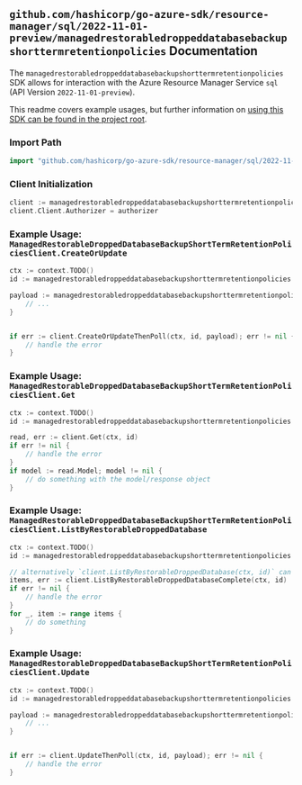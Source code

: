 
## `github.com/hashicorp/go-azure-sdk/resource-manager/sql/2022-11-01-preview/managedrestorabledroppeddatabasebackupshorttermretentionpolicies` Documentation

The `managedrestorabledroppeddatabasebackupshorttermretentionpolicies` SDK allows for interaction with the Azure Resource Manager Service `sql` (API Version `2022-11-01-preview`).

This readme covers example usages, but further information on [using this SDK can be found in the project root](https://github.com/hashicorp/go-azure-sdk/tree/main/docs).

### Import Path

```go
import "github.com/hashicorp/go-azure-sdk/resource-manager/sql/2022-11-01-preview/managedrestorabledroppeddatabasebackupshorttermretentionpolicies"
```


### Client Initialization

```go
client := managedrestorabledroppeddatabasebackupshorttermretentionpolicies.NewManagedRestorableDroppedDatabaseBackupShortTermRetentionPoliciesClientWithBaseURI("https://management.azure.com")
client.Client.Authorizer = authorizer
```


### Example Usage: `ManagedRestorableDroppedDatabaseBackupShortTermRetentionPoliciesClient.CreateOrUpdate`

```go
ctx := context.TODO()
id := managedrestorabledroppeddatabasebackupshorttermretentionpolicies.NewManagedInstanceRestorableDroppedDatabaseID("12345678-1234-9876-4563-123456789012", "example-resource-group", "managedInstanceValue", "restorableDroppedDatabaseIdValue")

payload := managedrestorabledroppeddatabasebackupshorttermretentionpolicies.ManagedBackupShortTermRetentionPolicy{
	// ...
}


if err := client.CreateOrUpdateThenPoll(ctx, id, payload); err != nil {
	// handle the error
}
```


### Example Usage: `ManagedRestorableDroppedDatabaseBackupShortTermRetentionPoliciesClient.Get`

```go
ctx := context.TODO()
id := managedrestorabledroppeddatabasebackupshorttermretentionpolicies.NewManagedInstanceRestorableDroppedDatabaseID("12345678-1234-9876-4563-123456789012", "example-resource-group", "managedInstanceValue", "restorableDroppedDatabaseIdValue")

read, err := client.Get(ctx, id)
if err != nil {
	// handle the error
}
if model := read.Model; model != nil {
	// do something with the model/response object
}
```


### Example Usage: `ManagedRestorableDroppedDatabaseBackupShortTermRetentionPoliciesClient.ListByRestorableDroppedDatabase`

```go
ctx := context.TODO()
id := managedrestorabledroppeddatabasebackupshorttermretentionpolicies.NewManagedInstanceRestorableDroppedDatabaseID("12345678-1234-9876-4563-123456789012", "example-resource-group", "managedInstanceValue", "restorableDroppedDatabaseIdValue")

// alternatively `client.ListByRestorableDroppedDatabase(ctx, id)` can be used to do batched pagination
items, err := client.ListByRestorableDroppedDatabaseComplete(ctx, id)
if err != nil {
	// handle the error
}
for _, item := range items {
	// do something
}
```


### Example Usage: `ManagedRestorableDroppedDatabaseBackupShortTermRetentionPoliciesClient.Update`

```go
ctx := context.TODO()
id := managedrestorabledroppeddatabasebackupshorttermretentionpolicies.NewManagedInstanceRestorableDroppedDatabaseID("12345678-1234-9876-4563-123456789012", "example-resource-group", "managedInstanceValue", "restorableDroppedDatabaseIdValue")

payload := managedrestorabledroppeddatabasebackupshorttermretentionpolicies.ManagedBackupShortTermRetentionPolicy{
	// ...
}


if err := client.UpdateThenPoll(ctx, id, payload); err != nil {
	// handle the error
}
```
